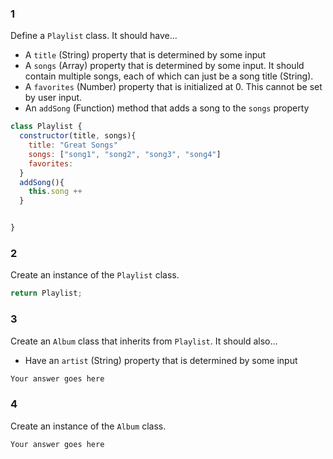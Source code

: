 ### 1

Define a `Playlist` class. It should have...
- A `title` (String) property that is determined by some input
- A `songs` (Array) property that is determined by some input. It should contain multiple songs, each of which can just be a song title (String).
- A `favorites` (Number) property that is initialized at 0. This cannot be set by user input.
- An `addSong` (Function) method that adds a song to the `songs` property

```js
class Playlist {
  constructor(title, songs){
    title: "Great Songs"
    songs: ["song1", "song2", "song3", "song4"]
    favorites:
  }
  addSong(){
    this.song ++
  }


}
```

### 2

Create an instance of the `Playlist` class.

```js
return Playlist;
```

### 3

Create an `Album` class that inherits from `Playlist`. It should also...
- Have an `artist` (String) property that is determined by some input

```js
Your answer goes here
```

### 4

Create an instance of the `Album` class.

```js
Your answer goes here
```
